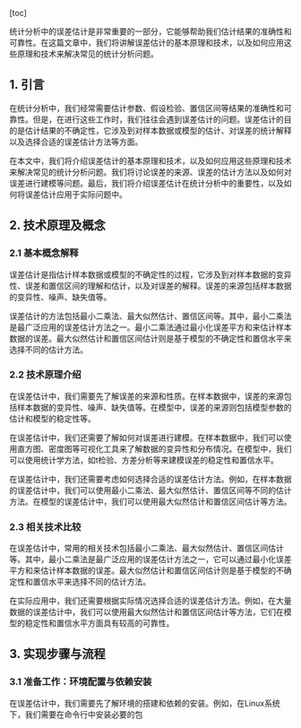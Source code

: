 
[toc]                    
                
                
统计分析中的误差估计是非常重要的一部分，它能够帮助我们估计结果的准确性和可靠性。在这篇文章中，我们将讲解误差估计的基本原理和技术，以及如何应用这些原理和技术来解决常见的统计分析问题。

## 1. 引言

在统计分析中，我们经常需要估计参数、假设检验、置信区间等结果的准确性和可靠性。但是，在进行这些工作时，我们往往会遇到误差估计的问题。误差估计的目的是估计结果的不确定性，它涉及到对样本数据或模型的估计、对误差的统计解释以及选择合适的误差估计方法等方面。

在本文中，我们将介绍误差估计的基本原理和技术，以及如何应用这些原理和技术来解决常见的统计分析问题。我们将讨论误差的来源、误差的估计方法以及如何对误差进行建模等问题。最后，我们将介绍误差估计在统计分析中的重要性，以及如何将误差估计应用于实际问题中。

## 2. 技术原理及概念

### 2.1 基本概念解释

误差估计是指估计样本数据或模型的不确定性的过程，它涉及到对样本数据的变异性、误差和置信区间的理解和估计，以及对误差的解释。误差的来源包括样本数据的变异性、噪声、缺失值等。

误差估计的方法包括最小二乘法、最大似然估计、置信区间等。其中，最小二乘法是最广泛应用的误差估计方法之一。最小二乘法通过最小化误差平方和来估计样本数据的误差。最大似然估计和置信区间估计则是基于模型的不确定性和置信水平来选择不同的估计方法。

### 2.2 技术原理介绍

在误差估计中，我们需要先了解误差的来源和性质。在样本数据中，误差的来源包括样本数据的变异性、噪声、缺失值等。在模型中，误差的来源则包括模型参数的估计和模型的稳定性等。

在误差估计中，我们还需要了解如何对误差进行建模。在样本数据中，我们可以使用直方图、密度图等可视化工具来了解数据的变异性和分布情况。在模型中，我们可以使用统计学方法，如t检验、方差分析等来建模误差的稳定性和置信水平。

在误差估计中，我们还需要考虑如何选择合适的误差估计方法。例如，在样本数据的误差估计中，我们可以使用最小二乘法、最大似然估计、置信区间等不同的估计方法。在模型的误差估计中，我们可以使用最大似然估计和置信区间估计等方法。

### 2.3 相关技术比较

在误差估计中，常用的相关技术包括最小二乘法、最大似然估计、置信区间估计等。其中，最小二乘法是最广泛应用的误差估计方法之一，它可以通过最小化误差平方和来估计样本数据的误差。最大似然估计和置信区间估计则是基于模型的不确定性和置信水平来选择不同的估计方法。

在实际应用中，我们还需要根据实际情况选择合适的误差估计方法。例如，在大量数据的误差估计中，我们可以使用最大似然估计和置信区间估计等方法，它们在模型的稳定性和置信水平方面具有较高的可靠性。

## 3. 实现步骤与流程

### 3.1 准备工作：环境配置与依赖安装

在误差估计中，我们需要先了解环境的搭建和依赖的安装。例如，在Linux系统下，我们需要在命令行中安装必要的包

